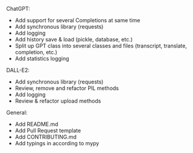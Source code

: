 ChatGPT:
- Add support for several Completions at same time
- Add synchronous library (requests)
- Add logging
- Add history save & load (pickle, database, etc.)
- Split up GPT class into several classes and files (transcript, translate, completion, etc.)
- Add statistics logging 

DALL-E2:
- Add synchronous library (requests)
- Review, remove and refactor PIL methods
- Add logging
- Review & refactor upload methods

General:
- Add README.md
- Add Pull Request template
- Add CONTRIBUTING.md
- Add typings in according to mypy
